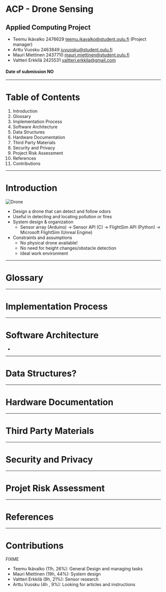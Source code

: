 # ACP - Drone Sensing
## Applied Computing Project

* Teemu Ikävalko 2476629 teemu.ikavalko@student.oulu.fi (Project manager)
* Arttu Vuosku 2463849 juvuosku@student.oulu.fi
* Mauri Miettinen 2437710 mauri.miettinen@student.oulu.fi
* Valtteri Erkkilä 2425531 valtteri.erkkila@gmail.com

 #### Date of submission NO

---

# Table of Contents

1. Introduction
2. Glossary
3. Implementation Process
4. Software Architecture
5. Data Structures
6. Hardware Documentation
7. Third Party Materials
8. Security and Privacy
9. Project Risk Assessment
10. References
11. Contributions

---

# Introduction

![Drone](http://image.helipal.com/dji-inspire-1-v2-big001.jpg)
* Design a drone that can detect and follow odors	
* Useful in detecting and locating pollution or fires
* System design & organization
    * Sensor array (Arduino) -> Sensor API (C) -> FlightSim API (Python) -> Microsoft FlightSim (Unreal Engine)
* Constraints and assumptions
    * No physical drone available!
    * No need for height changes/obstacle detection
    * Ideal work environment

---

# Glossary

---

# Implementation Process

---

# Software Architecture

* 

---

# Data Structures?

---

# Hardware Documentation

---

# Third Party Materials

---

# Security and Privacy

---

# Projet Risk Assessment

---

# References

---

# Contributions
FIXME
* Teemu Ikävalko (11h, 26%): General Design and managing tasks
* Mauri Miettinen (19h, 44%): System design
* Valtteri Erkkilä (9h, 21%): Sensor research
* Arttu Vuosku (4h , 9%): Looking for articles and instructions

